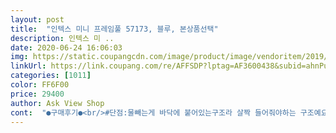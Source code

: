 ```yaml
---
layout: post 
title:  "인텍스 미니 프레임풀 57173, 블루, 본상품선택" 
description: 인텍스 미 ..
date: 2020-06-24 16:06:03 
img: https://static.coupangcdn.com/image/product/image/vendoritem/2019/02/26/3017222365/2d458e8d-f810-4fcc-95f1-aefcb73dbda1.jpg 
linkUrl: https://link.coupang.com/re/AFFSDP?lptag=AF3600438&subid=ahnPublicAsk&pageKey=3516005&itemId=18670719&vendorItemId=3810897794&traceid=V0-113-a42cee46d967db43 
categories: [1011] 
color: FF6F00 
price: 29400 
author: Ask View Shop 
cont:  "●구매후기●<br/>#단점:물빼는게 바닥에 붙어있는구조라 살짝 들어줘야하는 구조예요 이건 좀 아쉬워요 그냥 물빼고 다른거 하다 오면 좋으련만 지키고 서있어야하니ㅠ 방법을 찾아봐야겠어요<br/>#전 풍선으로 살짝 끼워놓으니 지키고 안서있어도 되더라구요그리고 배수구랑 물빠짐 구멍이 바로 연결된다면 저같은 수고는 없어도 될듯요<br/>20<br/> -30분만에 완성했습니다.<br/><br/>28,000원 남짓으로 좋은 풀장 득템했어요^^<br/>●구매사유/6월8일구매<br/>●사용평<br/>●사이즈/122×122<br/>●색상/블루<br/>ㄴ다만 끝까지 빼려면 좀 움직여 줘야 해요.<br/><br/>가장 좋은 피서지는 집이라며 풀장을 샀습니다.<br/><br/>가정에서 풀장을 사용해본 결과<br/>관리 잘해야겠어요.<br/><br/>그래도 상품 자체의 하자는 아니기에<br/>그래도 어떻게든 설치해 보려고 낑낑거리면서 거으ㅏ 꽂다시피해서 장착했어요 ㅋㅋㅋ<br/>그리고 가격도 조금만 더 저렴하면 좋겠어요ㅎ<br/>그린 구매하기 무척힘드네요.<br/><br/>근처에 바다가 있긴 한데 덥고 끈적거리고<br/>기대이상으로 만족합니다^^진작 사서 물놀이 할걸 그랬어요 욕조에서 노는건 한계가 있더라구요ㅠ<br/>냄새는 어쩔수없이 많이 나는것같아요<br/>다만 한쪽은 물이 어케 들어가가지구 살짝 녹이 슬었더라구요? ㅜㅜ<br/>대충 확인했을 때 사이즈가 맞는거 같았는데<br/>모양 유지, 무게까지 지탱돼서 좋아요.<br/><br/>무게가 제법 되구요 저는 욕실에 딱 맞아서 집어 넣을때 요령이 없어서 조금 헤맸지만 다음부터는 잘할것같아요<br/>물놀이 안할땐 편백나무 놀이도 하고<br/>물빠짐 구멍도 있어서 물 뺄 때도 좋아요.<br/><br/>물에 베이킹소다를 조금 뿌리면 좀 더 깨끗하게<br/>물은 베란다 샤워기 기준으로 40분 정도 받았어요.<br/><br/>미니사이즈 이지만 꾀 사이즈가 커서 어른도 같이 들어가서 놀기 좋을거 같아서 사각 프레임으로 구매했어요.<br/><br/>밑부분이 얇기 때문에 밑에 욕실에서 사용하던 안전매트를 깔았더니 갠찮더라구요!<br/>사실 에어컨 틀어놓고 집에서 물놀이 하는게<br/>사실 저는 항상 사이즈 때문에 피보는 사람인데요<br/>사용 후 한달 조금 안되어 후기를 남겨봅니다.<br/><br/>색상이 그린이 있음 그린으로 구매하고 싶었는데<br/>생각보다 물 때가 미끌거리게 잘 껴요.<br/><br/>생각보다 물이 많이 들어가네요.<br/><br/>설명서는 여러 언어로 돼 있지만 한국어는 없어요.<br/><br/>설치는 설명서가 영어고ㅋ 자세한 설명이 없어서 처음엔 이게 뭐지 했는데 금방 하겠더라구요<br/>수리용 스티커 패치가 있지만 한번 구멍이 나면 계속 나더라구요.<br/><br/>수영장도 여러번 다녔는데 안갈땐 여기서 놀게 해야겠어요<br/>수영장처럼 염소 소독은 못하지만<br/>수질을 유지할 수 있으니 참조하셔요^^<br/>시간, 돈절약에 고생도 더니까요 ㅎㅎ<br/>시원해 보여서 좋으네요 :D<br/>실제로 설치하니까 너무 꽉끼어요<br/>아무튼 그래서 선택의 여지 없이 블루로 구매했는데<br/>아이들은 물을 좋아하니까 해주면 너무 좋아해요<br/>아주 만족스러운 풀장이예요<br/>에어풀장으로 구매할까 하다가 공기주입하는것도 귀찮고 힘들고 같고<br/>여러 후기들에서 금방 조립하셨다는데<br/>여름이되서 집에서도 아이들 물놀이를 시켜주려고 구매했어요!<br/>왔다갔다 귀찮아서 정말 안 가게 되네요.<br/><br/>이건 공기 주입할 필요없고 기둥만 끼워주면<br/>이건 이사가면 그 때 다시 설치해야겠어요<br/>자꾸 안으로 밀려들어가서 조금 애를 먹었어요.<br/><br/>작년까지는 공기주입 풀장을 썻는데 구멍이 났어요.<br/><br/>저는 15분정도 걸린것 같아요<br/>저는 연결 부위의 구멍에 똑딱하고 연결되는 플라스틱 부분이<br/>전에는 옐로우도 있던데 그건 구경도 못했어요 ㅎㅎㅎ<br/>정말 생각보다 넓어서 어른이 들어가서 함께 놀 수 있어요<br/>제가 저희집 베란다 치수를 잘못잰 잘못이에요 ㅠㅠ<br/>좀더 크면 좋겠지만 집이 좁은 관계로 요정도 크기로도 아주 만족스러워요 아이랑 둘이 들어가서 같이 물놀이 할수있어서 아이도 덜 지루해하고 재밌게 잘 놀아요<br/>청소도 간편해요.<br/><br/>초큼 게으른 엄마이기에<br/>크기가 122×122×30cm라서 작겠거니 했는데<br/>하지만 구성품을 보면 직관적으로 방법을 알게 됩니다.<br/><br/>하지만 저희집 베란다가 좁아서 입구 앞에 딱하니 있어가지구 불편해서 구입후 한달좀 안되서 인텍스 에어풀장으로 갈아탔어요 ㅜㅜㅎ<br/>한번사용하고 나니 싹 없어지네요<br/>해체할 때도 많이 힘들지 않았어요 ㅎ<br/>#단점:물빼는게 바닥에 붙어있는구조라 살짝 들어줘야하는 구조예요 이건 좀 아쉬워요 그냥 물빼고 다른거 하다 오면 좋으련만 지키고 서있어야하니ㅠ 방법을 찾아봐야겠어요<br/>#전 풍선으로 살짝 끼워놓으니 지키고 안서있어도 되더라구요그리고 배수구랑 물빠짐 구멍이 바로 연결된다면 저같은 수고는 없어도 될듯요<br/>20<br/> -30분만에 완성했습니다.<br/><br/>28,000원 남짓으로 좋은 풀장 득템했어요^^<br/>●구매사유/6월8일구매<br/>●사용평<br/>●사이즈/122×122<br/>●색상/블루<br/>ㄴ다만 끝까지 빼려면 좀 움직여 줘야 해요.<br/><br/>가장 좋은 피서지는 집이라며 풀장을 샀습니다.<br/><br/>가정에서 풀장을 사용해본 결과<br/>관리 잘해야겠어요.<br/><br/>그래도 상품 자체의 하자는 아니기에<br/>그래도 어떻게든 설치해 보려고 낑낑거리면서 거으ㅏ 꽂다시피해서 장착했어요 ㅋㅋㅋ<br/>그리고 가격도 조금만 더 저렴하면 좋겠어요ㅎ<br/>그린 구매하기 무척힘드네요.<br/><br/>근처에 바다가 있긴 한데 덥고 끈적거리고<br/>기대이상으로 만족합니다^^진작 사서 물놀이 할걸 그랬어요 욕조에서 노는건 한계가 있더라구요ㅠ<br/>냄새는 어쩔수없이 많이 나는것같아요<br/>다만 한쪽은 물이 어케 들어가가지구 살짝 녹이 슬었더라구요? ㅜㅜ<br/>대충 확인했을 때 사이즈가 맞는거 같았는데<br/>모양 유지, 무게까지 지탱돼서 좋아요.<br/><br/>무게가 제법 되구요 저는 욕실에 딱 맞아서 집어 넣을때 요령이 없어서 조금 헤맸지만 다음부터는 잘할것같아요<br/>물놀이 안할땐 편백나무 놀이도 하고<br/>물빠짐 구멍도 있어서 물 뺄 때도 좋아요.<br/><br/>물에 베이킹소다를 조금 뿌리면 좀 더 깨끗하게<br/>물은 베란다 샤워기 기준으로 40분 정도 받았어요.<br/><br/>미니사이즈 이지만 꾀 사이즈가 커서 어른도 같이 들어가서 놀기 좋을거 같아서 사각 프레임으로 구매했어요.<br/><br/>밑부분이 얇기 때문에 밑에 욕실에서 사용하던 안전매트를 깔았더니 갠찮더라구요!<br/>사실 에어컨 틀어놓고 집에서 물놀이 하는게<br/>사실 저는 항상 사이즈 때문에 피보는 사람인데요<br/>사용 후 한달 조금 안되어 후기를 남겨봅니다.<br/><br/>색상이 그린이 있음 그린으로 구매하고 싶었는데<br/>생각보다 물 때가 미끌거리게 잘 껴요.<br/><br/>생각보다 물이 많이 들어가네요.<br/><br/>설명서는 여러 언어로 돼 있지만 한국어는 없어요.<br/><br/>설치는 설명서가 영어고ㅋ 자세한 설명이 없어서 처음엔 이게 뭐지 했는데 금방 하겠더라구요<br/>수리용 스티커 패치가 있지만 한번 구멍이 나면 계속 나더라구요.<br/><br/>수영장도 여러번 다녔는데 안갈땐 여기서 놀게 해야겠어요<br/>수영장처럼 염소 소독은 못하지만<br/>수질을 유지할 수 있으니 참조하셔요^^<br/>시간, 돈절약에 고생도 더니까요 ㅎㅎ<br/>시원해 보여서 좋으네요 :D<br/>실제로 설치하니까 너무 꽉끼어요<br/>아무튼 그래서 선택의 여지 없이 블루로 구매했는데<br/>아이들은 물을 좋아하니까 해주면 너무 좋아해요<br/>아주 만족스러운 풀장이예요<br/>에어풀장으로 구매할까 하다가 공기주입하는것도 귀찮고 힘들고 같고<br/>여러 후기들에서 금방 조립하셨다는데<br/>여름이되서 집에서도 아이들 물놀이를 시켜주려고 구매했어요!<br/>왔다갔다 귀찮아서 정말 안 가게 되네요.<br/><br/>이건 공기 주입할 필요없고 기둥만 끼워주면<br/>이건 이사가면 그 때 다시 설치해야겠어요<br/>자꾸 안으로 밀려들어가서 조금 애를 먹었어요.<br/><br/>작년까지는 공기주입 풀장을 썻는데 구멍이 났어요.<br/><br/>저는 15분정도 걸린것 같아요<br/>저는 연결 부위의 구멍에 똑딱하고 연결되는 플라스틱 부분이<br/>전에는 옐로우도 있던데 그건 구경도 못했어요 ㅎㅎㅎ<br/>정말 생각보다 넓어서 어른이 들어가서 함께 놀 수 있어요<br/>제가 저희집 베란다 치수를 잘못잰 잘못이에요 ㅠㅠ<br/>좀더 크면 좋겠지만 집이 좁은 관계로 요정도 크기로도 아주 만족스러워요 아이랑 둘이 들어가서 같이 물놀이 할수있어서 아이도 덜 지루해하고 재밌게 잘 놀아요<br/>청소도 간편해요.<br/><br/>초큼 게으른 엄마이기에<br/>크기가 122×122×30cm라서 작겠거니 했는데<br/>하지만 구성품을 보면 직관적으로 방법을 알게 됩니다.<br/><br/>하지만 저희집 베란다가 좁아서 입구 앞에 딱하니 있어가지구 불편해서 구입후 한달좀 안되서 인텍스 에어풀장으로 갈아탔어요 ㅜㅜㅎ<br/>한번사용하고 나니 싹 없어지네요<br/>해체할 때도 많이 힘들지 않았어요 ㅎ<br/>#단점:물빼는게 바닥에 붙어있는구조라 살짝 들어줘야하는 구조예요 이건 좀 아쉬워요 그냥 물빼고 다른거 하다 오면 좋으련만 지키고 서있어야하니ㅠ 방법을 찾아봐야겠어요<br/>#전 풍선으로 살짝 끼워놓으니 지키고 안서있어도 되더라구요그리고 배수구랑 물빠짐 구멍이 바로 연결된다면 저같은 수고는 없어도 될듯요<br/>20<br/> -30분만에 완성했습니다.<br/><br/>28,000원 남짓으로 좋은 풀장 득템했어요^^<br/>●구매사유/6월8일구매<br/>●사용평<br/>●사이즈/122×122<br/>●색상/블루<br/>ㄴ다만 끝까지 빼려면 좀 움직여 줘야 해요.<br/><br/>가장 좋은 피서지는 집이라며 풀장을 샀습니다.<br/><br/>가정에서 풀장을 사용해본 결과<br/>관리 잘해야겠어요.<br/><br/>그래도 상품 자체의 하자는 아니기에<br/>그래도 어떻게든 설치해 보려고 낑낑거리면서 거으ㅏ 꽂다시피해서 장착했어요 ㅋㅋㅋ<br/>그리고 가격도 조금만 더 저렴하면 좋겠어요ㅎ<br/>그린 구매하기 무척힘드네요.<br/><br/>근처에 바다가 있긴 한데 덥고 끈적거리고<br/>기대이상으로 만족합니다^^진작 사서 물놀이 할걸 그랬어요 욕조에서 노는건 한계가 있더라구요ㅠ<br/>냄새는 어쩔수없이 많이 나는것같아요<br/>다만 한쪽은 물이 어케 들어가가지구 살짝 녹이 슬었더라구요? ㅜㅜ<br/>대충 확인했을 때 사이즈가 맞는거 같았는데<br/>모양 유지, 무게까지 지탱돼서 좋아요.<br/><br/>무게가 제법 되구요 저는 욕실에 딱 맞아서 집어 넣을때 요령이 없어서 조금 헤맸지만 다음부터는 잘할것같아요<br/>물놀이 안할땐 편백나무 놀이도 하고<br/>물빠짐 구멍도 있어서 물 뺄 때도 좋아요.<br/><br/>물에 베이킹소다를 조금 뿌리면 좀 더 깨끗하게<br/>물은 베란다 샤워기 기준으로 40분 정도 받았어요.<br/><br/>미니사이즈 이지만 꾀 사이즈가 커서 어른도 같이 들어가서 놀기 좋을거 같아서 사각 프레임으로 구매했어요.<br/><br/>밑부분이 얇기 때문에 밑에 욕실에서 사용하던 안전매트를 깔았더니 갠찮더라구요!<br/>사실 에어컨 틀어놓고 집에서 물놀이 하는게<br/>사실 저는 항상 사이즈 때문에 피보는 사람인데요<br/>사용 후 한달 조금 안되어 후기를 남겨봅니다.<br/><br/>색상이 그린이 있음 그린으로 구매하고 싶었는데<br/>생각보다 물 때가 미끌거리게 잘 껴요.<br/><br/>생각보다 물이 많이 들어가네요.<br/><br/>설명서는 여러 언어로 돼 있지만 한국어는 없어요.<br/><br/>설치는 설명서가 영어고ㅋ 자세한 설명이 없어서 처음엔 이게 뭐지 했는데 금방 하겠더라구요<br/>수리용 스티커 패치가 있지만 한번 구멍이 나면 계속 나더라구요.<br/><br/>수영장도 여러번 다녔는데 안갈땐 여기서 놀게 해야겠어요<br/>수영장처럼 염소 소독은 못하지만<br/>수질을 유지할 수 있으니 참조하셔요^^<br/>시간, 돈절약에 고생도 더니까요 ㅎㅎ<br/>시원해 보여서 좋으네요 :D<br/>실제로 설치하니까 너무 꽉끼어요<br/>아무튼 그래서 선택의 여지 없이 블루로 구매했는데<br/>아이들은 물을 좋아하니까 해주면 너무 좋아해요<br/>아주 만족스러운 풀장이예요<br/>에어풀장으로 구매할까 하다가 공기주입하는것도 귀찮고 힘들고 같고<br/>여러 후기들에서 금방 조립하셨다는데<br/>여름이되서 집에서도 아이들 물놀이를 시켜주려고 구매했어요!<br/>왔다갔다 귀찮아서 정말 안 가게 되네요.<br/><br/>이건 공기 주입할 필요없고 기둥만 끼워주면<br/>이건 이사가면 그 때 다시 설치해야겠어요<br/>자꾸 안으로 밀려들어가서 조금 애를 먹었어요.<br/><br/>작년까지는 공기주입 풀장을 썻는데 구멍이 났어요.<br/><br/>저는 15분정도 걸린것 같아요<br/>저는 연결 부위의 구멍에 똑딱하고 연결되는 플라스틱 부분이<br/>전에는 옐로우도 있던데 그건 구경도 못했어요 ㅎㅎㅎ<br/>정말 생각보다 넓어서 어른이 들어가서 함께 놀 수 있어요<br/>제가 저희집 베란다 치수를 잘못잰 잘못이에요 ㅠㅠ<br/>좀더 크면 좋겠지만 집이 좁은 관계로 요정도 크기로도 아주 만족스러워요 아이랑 둘이 들어가서 같이 물놀이 할수있어서 아이도 덜 지루해하고 재밌게 잘 놀아요<br/>청소도 간편해요.<br/><br/>초큼 게으른 엄마이기에<br/>크기가 122×122×30cm라서 작겠거니 했는데<br/>하지만 구성품을 보면 직관적으로 방법을 알게 됩니다.<br/><br/>하지만 저희집 베란다가 좁아서 입구 앞에 딱하니 있어가지구 불편해서 구입후 한달좀 안되서 인텍스 에어풀장으로 갈아탔어요 ㅜㅜㅎ<br/>한번사용하고 나니 싹 없어지네요<br/>해체할 때도 많이 힘들지 않았어요 ㅎ<br/>" 
---
```

